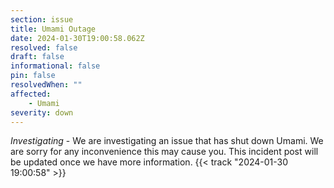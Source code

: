 ```yaml
---
section: issue
title: Umami Outage
date: 2024-01-30T19:00:58.062Z
resolved: false
draft: false
informational: false
pin: false
resolvedWhen: ""
affected:
    - Umami
severity: down
---
```

*Investigating* - We are investigating an issue that has shut down Umami. We are sorry for any inconvenience this may cause you. This incident post will be updated once we have more information. {{< track "2024-01-30 19:00:58" >}}